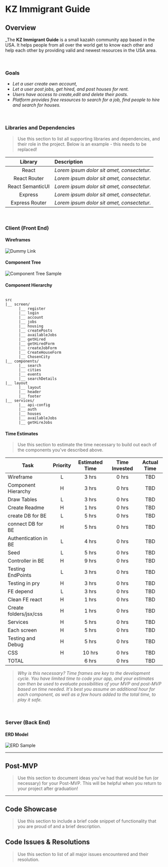# KZ Immigrant Guide<!-- omit in toc -->

## Overview

_The **KZ Immigrant Guide**  is a small kazakh community app based in the USA. It helps people from all over the world get to know each other and help each other by providing valid and newest resources in the USA area.  
 

<br>

### Goals

- _Let a user create own account,_
- _Let a user post jobs, get hired, and post houses for rent._
- _Users have access to create,edit and delete their posts._
- _Platform provides free resources to search for a job, find people to hire and search for houses._

<br>

### Libraries and Dependencies

> Use this section to list all supporting libraries and dependencies, and their role in the project. Below is an example - this needs to be replaced!

|     Library      | Description                                |
| :--------------: | :----------------------------------------- |
|      React       | _Lorem ipsum dolor sit amet, consectetur._ |
|   React Router   | _Lorem ipsum dolor sit amet, consectetur._ |
| React SemanticUI | _Lorem ipsum dolor sit amet, consectetur._ |
|     Express      | _Lorem ipsum dolor sit amet, consectetur._ |
|  Express Router  | _Lorem ipsum dolor sit amet, consectetur._ |

<br>

### Client (Front End)

#### Wireframes

![Dummy Link](https://github.com/leeuwork/KZImmigrantGuide/blob/main/KZ%20wireframe.png?raw=true)

#### Component Tree

![Component Tree Sample](https://github.com/leeuwork/KZImmigrantGuide/blob/main/KZ%20hierarchy.png?raw=true)

#### Component Hierarchy

``` structure

src
|__ screen/
      |__ register
      |__ login
      |__ account
      |__ jobs
      |__ housing
      |__ createPosts
      |__ availableJobs
      |__ getHired
      |__ getHiredForm
      |__ createJobForm
      |__ CreateHouseForm
      |__ ChosenCity
|__ components/
      |__ search
      |__ cities
      |__ events
      |__ searchDetails
|__ layout
      |__ layout
      |__ header
      |__ footer
|__ services/
      |__ api-config
      |__ auth
      |__ houses
      |__ availableJobs
      |__ getHireJobs

```

#### Time Estimates

> Use this section to estimate the time necessary to build out each of the components you've described above.

| Task                | Priority | Estimated Time | Time Invested | Actual Time |
| ------------------- | :------: | :------------: | :-----------: | :---------: |
| Wireframe           |    L     |     3 hrs      |     0 hrs     |    TBD      |
| Component Hierarchy |    H     |     3 hrs      |     0 hrs     |     TBD     |
| Draw Tables         |    L     |     3 hrs      |     0 hrs     |    TBD      |
| Create Readme       |    H     |     1 hrs      |     0 hrs     |     TBD     |
| create DB for BE    |    L     |     5 hrs      |     0 hrs     |    TBD      |
| connect DB for BE   |    H     |     5 hrs      |     0 hrs     |     TBD     |
| Authentication in BE|    L     |     4 hrs      |     0 hrs     |    TBD      |
| Seed                |    L     |     5 hrs      |     0 hrs     |    TBD      |
| Controller in BE    |    H     |     9 hrs      |     0 hrs     |     TBD     |
| Testing EndPoints   |    L     |     3 hrs      |     0 hrs     |    TBD      |
| Testing in pry      |    H     |     3 hrs      |     0 hrs     |     TBD     |
| FE depend           |    L     |     3 hrs      |     0 hrs     |    TBD      |
| Clean FE react      |    H     |     1 hrs      |     0 hrs     |     TBD     |
| Create folders/jsx/css|    H     |     1 hrs      |     0 hrs     |     TBD     |
| Services            |    H     |     5 hrs      |     0 hrs     |     TBD     |
| Each screen         |    H     |     5 hrs      |     0 hrs     |     TBD     |
| Testing and Debug   |    H     |     5 hrs      |     0 hrs     |     TBD     |
| CSS                 |    H     |     10 hrs     |     0 hrs    |     TBD    |
| TOTAL               |          |     6 hrs      |     0 hrs     |     TBD     |

> _Why is this necessary? Time frames are key to the development cycle. You have limited time to code your app, and your estimates can then be used to evaluate possibilities of your MVP and post-MVP based on time needed. It's best you assume an additional hour for each component, as well as a few hours added to the total time, to play it safe._

<br>

### Server (Back End)

#### ERD Model


![ERD Sample](https://github.com/leeuwork/KZImmigrantGuide/blob/main/KZ%20tables.png?raw=true)
<br>

***

## Post-MVP

> Use this section to document ideas you've had that would be fun (or necessary) for your Post-MVP. This will be helpful when you return to your project after graduation!

***

## Code Showcase

> Use this section to include a brief code snippet of functionality that you are proud of and a brief description.

## Code Issues & Resolutions

> Use this section to list of all major issues encountered and their resolution.

